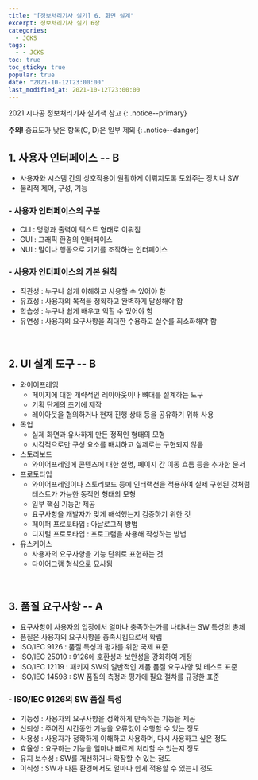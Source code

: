 ```yaml
---
title: "[정보처리기사 실기] 6. 화면 설계"
excerpt: 정보처리기사 실기 6장
categories:
  - JCKS
tags:
  - - JCKS
toc: true
toc_sticky: true
popular: true
date: "2021-10-12T23:00:00"
last_modified_at: 2021-10-12T23:00:00
---
```


2021 시나공 정보처리기사 실기책 참고
{: .notice--primary}

**주의!** 중요도가 낮은 항목(C, D)은 일부 제외
{: .notice--danger}

## 1. 사용자 인터페이스 -- B

- 사용자와 시스템 간의 상호작용이 원활하게 이뤄지도록 도와주는 장치나 SW
- 물리적 제어, 구성, 기능

### - 사용자 인터페이스의 구분

- CLI : 명령과 출력이 텍스트 형태로 이뤄짐
- GUI : 그래픽 환경의 인터페이스
- NUI : 말이나 행동으로 기기를 조작하는 인터페이스

### - 사용자 인터페이스의 기본 원칙

- 직관성 : 누구나 쉽게 이해하고 사용할 수 있어야 함
- 유효성 : 사용자의 목적을 정확하고 완벽하게 달성해야 함
- 학습성 : 누구나 쉽게 배우고 익힐 수 있어야 함
- 유연성 : 사용자의 요구사항을 최대한 수용하고 실수를 최소화해야 함

<br>

## 2. UI 설계 도구 -- B

- 와이어프레임
  - 페이지에 대한 개략적인 레이아웃이나 뼈대를 설계하는 도구
  - 기획 단계의 초기에 제작
  - 레이아웃을 협의하거나 현재 진행 상태 등을 공유하기 위해 사용
- 목업
  - 실제 화면과 유사하게 만든 정적인 형태의 모형
  - 시각적으로만 구성 요소를 배치하고 실제로는 구현되지 않음
- 스토리보드
  - 와이어프레임에 콘텐츠에 대한 설명, 페이지 간 이동 흐름 등을 추가한 문서
- 프로토타입
  - 와이어프레임이나 스토리보드 등에 인터랙션을 적용하여 실제 구현된 것처럼 테스트가 가능한 동적인 형태의 모형
  - 일부 핵심 기능만 제공
  - 요구사항을 개발자가 맞게 해석했는지 검증하기 위한 것
  - 페이퍼 프로토타입 : 아날로그적 방법
  - 디지털 프로토타입 : 프로그램을 사용해 작성하는 방법
- 유스케이스
  - 사용자의 요구사항을 기능 단위로 표현하는 것
  - 다이어그램 형식으로 묘사됨

<br>

## 3. 품질 요구사항 -- A

- 요구사항이 사용자의 입장에서 얼마나 충족하는가를 나타내는 SW 특성의 총체
- 품질은 사용자의 요구사항을 충족시킴으로써 확립
- ISO/IEC 9126 : 품질 특성과 평가를 위한 국제 표준
- ISO/IEC 25010 : 9126에 호환성과 보안성을 강화하여 개정
- ISO/IEC 12119 : 패키지 SW의 일반적인 제품 품질 요구사항 및 테스트 표준
- ISO/IEC 14598 : SW 품질의 측정과 평가에 필요 절차를 규정한 표준

### - ISO/IEC 9126의 SW 품질 특성

- 기능성 : 사용자의 요구사항을 정확하게 만족하는 기능을 제공
- 신뢰성 : 주어진 시간동안 기능을 오류없이 수행할 수 있는 정도
- 사용성 : 사용자가 정확하게 이해하고 사용하며, 다시 사용하고 싶은 정도
- 효율성 : 요구하는 기능을 얼마나 빠르게 처리할 수 있는지 정도
- 유지 보수성 : SW를 개선하거나 확장할 수 있는 정도
- 이식성 : SW가 다른 환경에서도 얼마나 쉽게 적용할 수 있는지 정도

<br>
